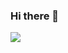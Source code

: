 ### Hi there 👋

<img src="https://img.shields.io/badge/Python-3776AB?style=for-the-badge&logo=기술스택아이콘&logoColor=white">


<!--
**gyuilLim/gyuilLim** is a ✨ _special_ ✨ repository because its `README.md` (this file) appears on your GitHub profile.

Here are some ideas to get you started:

- 🔭 I’m currently working on ...
- 🌱 I’m currently learning ...
- 👯 I’m looking to collaborate on ...
- 🤔 I’m looking for help with ...
- 💬 Ask me about ...
- 📫 How to reach me: ...
- 😄 Pronouns: ...
- ⚡ Fun fact: ...
-->
